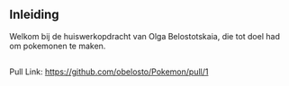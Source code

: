 ## Inleiding

Welkom bij de huiswerkopdracht van Olga Belostotskaia, die tot doel had om pokemonen te maken.

## 
Pull Link: https://github.com/obelosto/Pokemon/pull/1
